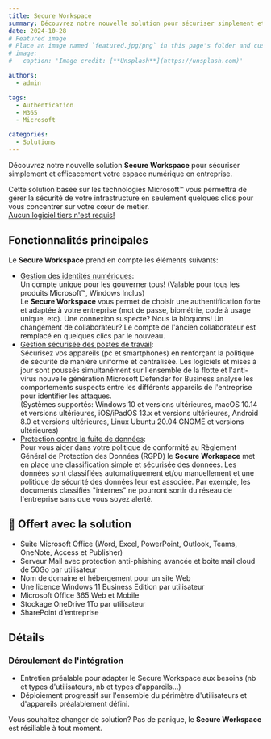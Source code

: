 ```yaml
---
title: Secure Workspace
summary: Découvrez notre nouvelle solution pour sécuriser simplement et efficacement votre espace numérique en entreprise.
date: 2024-10-28
# Featured image
# Place an image named `featured.jpg/png` in this page's folder and customize its options here.
# image:
#   caption: 'Image credit: [**Unsplash**](https://unsplash.com)'

authors:
  - admin

tags:
  - Authentication
  - M365
  - Microsoft

categories:
  - Solutions
---
```


Découvrez notre nouvelle solution **Secure Workspace** pour sécuriser simplement et efficacement votre espace numérique en entreprise.

Cette solution basée sur les technologies Microsoft™ vous permettra de gérer la sécurité de votre infrastructure en seulement quelques clics pour vous concentrer sur votre cœur de métier.\
<ins>Aucun logiciel tiers n'est requis!</ins>

## Fonctionnalités principales
Le **Secure Workspace** prend en compte les éléments suivants:
- <ins>Gestion des identités numériques</ins>:\
Un compte unique pour les gouverner tous! (Valable pour tous les produits Microsoft™, Windows Inclus)\
Le **Secure Workspace** vous permet de choisir une authentification forte et adaptée à votre entreprise (mot de passe, biométrie, code à usage unique, etc). Une connexion suspecte? Nous la bloquons! Un changement de collaborateur? Le compte de l'ancien collaborateur est remplacé en quelques clics par le nouveau.
- <ins>Gestion sécurisée des postes de travail</ins>:\
Sécurisez vos appareils (pc et smartphones) en renforçant la politique de sécurité de manière uniforme et centralisée. Les logiciels et mises à jour sont poussés simultanément sur l'ensemble de la flotte et l'anti-virus nouvelle génération Microsoft Defender for Business analyse les comportements suspects entre les différents appareils de l'entreprise pour identifier les attaques.\
(Systèmes supportés: Windows 10 et versions ultérieures, macOS 10.14 et versions ultérieures, iOS/iPadOS 13.x et versions ultérieures, Android 8.0 et versions ultérieures, Linux Ubuntu 20.04 GNOME et versions ultérieures)
- <ins>Protection contre la fuite de données</ins>:\
Pour vous aider dans votre politique de conformité au Règlement Général de Protection des Données (RGPD) le **Secure Workspace** met en place une classification simple et sécurisée des données. Les données sont classifiées automatiquement et/ou manuellement et une politique de sécurité des données leur est associée. Par exemple, les documents classifiés "internes" ne pourront sortir du réseau de l'entreprise sans que vous soyez alerté.

## 🎁 Offert avec la solution
- Suite Microsoft Office (Word, Excel, PowerPoint, Outlook, Teams, OneNote, Access et Publisher)
- Serveur Mail avec protection anti-phishing avancée et boite mail cloud de 50Go par utilisateur
- Nom de domaine et hébergement pour un site Web
- Une licence Windows 11 Business Edition par utilisateur
- Microsoft Office 365 Web et Mobile
- Stockage OneDrive 1To par utilisateur
- SharePoint d'entreprise

## Détails
### Déroulement de l'intégration
- Entretien préalable pour adapter le Secure Workspace aux besoins (nb et types d'utilisateurs, nb et types d'appareils...)
- Déploiement progressif sur l'ensemble du périmètre d'utilisateurs et d'appareils préalablement défini.

Vous souhaitez changer de solution? Pas de panique, le **Secure Workspace** est résiliable à tout moment.